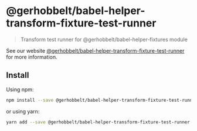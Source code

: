 # @gerhobbelt/babel-helper-transform-fixture-test-runner

> Transform test runner for @gerhobbelt/babel-helper-fixtures module

See our website [@gerhobbelt/babel-helper-transform-fixture-test-runner](https://babeljs.io/docs/en/next/babel-helper-transform-fixture-test-runner.html) for more information.

## Install

Using npm:

```sh
npm install --save @gerhobbelt/babel-helper-transform-fixture-test-runner
```

or using yarn:

```sh
yarn add --save @gerhobbelt/babel-helper-transform-fixture-test-runner
```
